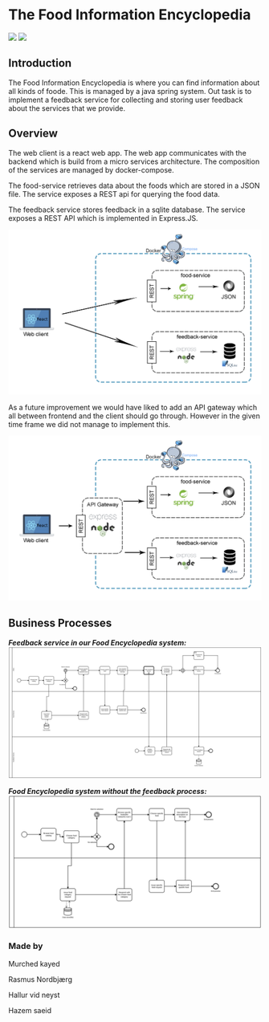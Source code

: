 # The Food Information Encyclopedia

![](https://github.com/Hallur20/SystemIntegrationMiniProject3/workflows/Food%20API/badge.svg)
![](https://github.com/Hallur20/SystemIntegrationMiniProject3/workflows/Feedback%20API/badge.svg)

## Introduction

The Food Information Encyclopedia is where you can find information about all kinds of foode. This is managed by a java spring system. Out task is to implement a feedback service for collecting and storing user feedback about the services that we provide.

## Overview

The web client is a react web app. The web app communicates with the backend which is build from a micro services architecture. The composition of the services are managed by docker-compose.

The food-service retrieves data about the foods which are stored in a JSON file. The service exposes a REST api for querying the food data. 

The feedback service stores feedback in a sqlite database. The service exposes a REST API which is implemented in Express.JS.

![](appendix/Architecture2.jpg)

As a future improvement we would have liked to add an API gateway which all between frontend and the client should go through. However in the given time frame we did not manage to implement this.

![](appendix/Architecture.jpg)

## Business Processes 
**_Feedback service in our Food Encyclopedia system:_**
![](appendix/FoodFeedback.svg)

**_Food Encyclopedia system without the feedback process:_**
![](appendix/FoodEncyclopedia.svg)

### Made by
<p>Murched kayed</p>
<p>Rasmus Nordbjærg</p>
<p>Hallur vid neyst</p>
<p>Hazem saeid</p>
